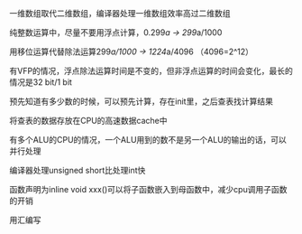 一维数组取代二维数组，编译器处理一维数组效率高过二维数组

纯整数运算中，尽量不要用浮点计算，0.299*a → 299*a/1000

用移位运算代替除法运算299*a/1000 → 1224*a/4096 （4096=2^12）

有VFP的情况，浮点除法运算时间是不变的，但非浮点运算的时间会变化，最长的情况是32 bit/1 bit

预先知道有多少数的时候，可以预先计算，存在init里，之后查表找计算结果

将查表的数据存放在CPU的高速数据cache中

有多个ALU的CPU的情况，一个ALU用到的数不是另一个ALU的输出的话，可以并行处理

编译器处理unsigned short比处理int快

函数声明为inline void xxx()可以将子函数嵌入到母函数中，减少cpu调用子函数的开销

用汇编写
